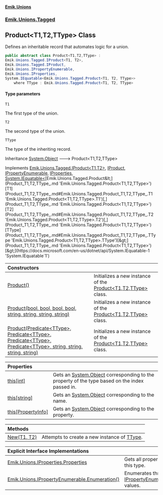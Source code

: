#### [Emik.Unions](index.md 'index')
### [Emik.Unions.Tagged](Emik.Unions.Tagged.md 'Emik.Unions.Tagged')

## Product<T1,T2,TType> Class

Defines an inheritable record that automates logic for a union.

```csharp
public abstract class Product<T1,T2,TType> :
Emik.Unions.Tagged.IProduct<T1, T2>,
Emik.Unions.Tagged.IProduct,
Emik.Unions.IPropertyEnumerable,
Emik.Unions.IProperties,
System.IEquatable<Emik.Unions.Tagged.Product<T1, T2, TType>>
    where TType : Emik.Unions.Tagged.Product<T1, T2, TType>
```
#### Type parameters

<a name='Emik.Unions.Tagged.Product_T1,T2,TType_.T1'></a>

`T1`

The first type of the union.

<a name='Emik.Unions.Tagged.Product_T1,T2,TType_.T2'></a>

`T2`

The second type of the union.

<a name='Emik.Unions.Tagged.Product_T1,T2,TType_.TType'></a>

`TType`

The type of the inheriting record.

Inheritance [System.Object](https://docs.microsoft.com/en-us/dotnet/api/System.Object 'System.Object') &#129106; Product<T1,T2,TType>

Implements [Emik.Unions.Tagged.IProduct&lt;](IProduct_T1,T2_.md 'Emik.Unions.Tagged.IProduct<T1,T2>')[T1](Product_T1,T2,TType_.md#Emik.Unions.Tagged.Product_T1,T2,TType_.T1 'Emik.Unions.Tagged.Product<T1,T2,TType>.T1')[,](IProduct_T1,T2_.md 'Emik.Unions.Tagged.IProduct<T1,T2>')[T2](Product_T1,T2,TType_.md#Emik.Unions.Tagged.Product_T1,T2,TType_.T2 'Emik.Unions.Tagged.Product<T1,T2,TType>.T2')[&gt;](IProduct_T1,T2_.md 'Emik.Unions.Tagged.IProduct<T1,T2>'), [IProduct](IProduct.md 'Emik.Unions.Tagged.IProduct'), [IPropertyEnumerable](IPropertyEnumerable.md 'Emik.Unions.IPropertyEnumerable'), [IProperties](IProperties.md 'Emik.Unions.IProperties'), [System.IEquatable&lt;](https://docs.microsoft.com/en-us/dotnet/api/System.IEquatable-1 'System.IEquatable`1')[Emik.Unions.Tagged.Product&lt;](Product_T1,T2,TType_.md 'Emik.Unions.Tagged.Product<T1,T2,TType>')[T1](Product_T1,T2,TType_.md#Emik.Unions.Tagged.Product_T1,T2,TType_.T1 'Emik.Unions.Tagged.Product<T1,T2,TType>.T1')[,](Product_T1,T2,TType_.md 'Emik.Unions.Tagged.Product<T1,T2,TType>')[T2](Product_T1,T2,TType_.md#Emik.Unions.Tagged.Product_T1,T2,TType_.T2 'Emik.Unions.Tagged.Product<T1,T2,TType>.T2')[,](Product_T1,T2,TType_.md 'Emik.Unions.Tagged.Product<T1,T2,TType>')[TType](Product_T1,T2,TType_.md#Emik.Unions.Tagged.Product_T1,T2,TType_.TType 'Emik.Unions.Tagged.Product<T1,T2,TType>.TType')[&gt;](Product_T1,T2,TType_.md 'Emik.Unions.Tagged.Product<T1,T2,TType>')[&gt;](https://docs.microsoft.com/en-us/dotnet/api/System.IEquatable-1 'System.IEquatable`1')

| Constructors | |
| :--- | :--- |
| [Product()](Product_T1,T2,TType_.Product().md 'Emik.Unions.Tagged.Product<T1,T2,TType>.Product()') | Initializes a new instance of the [Product&lt;T1,T2,TType&gt;](Product_T1,T2,TType_.md 'Emik.Unions.Tagged.Product<T1,T2,TType>') class. |
| [Product(bool, bool, bool, bool, string, string, string, string)](Product_T1,T2,TType_..ctor.cC0P3JVYhk58TLAJgjSQQg.md 'Emik.Unions.Tagged.Product<T1,T2,TType>.Product(bool, bool, bool, bool, string, string, string, string)') | Initializes a new instance of the [Product&lt;T1,T2,TType&gt;](Product_T1,T2,TType_.md 'Emik.Unions.Tagged.Product<T1,T2,TType>') class. |
| [Product(Predicate&lt;TType&gt;, Predicate&lt;TType&gt;, Predicate&lt;TType&gt;, Predicate&lt;TType&gt;, string, string, string, string)](Product_T1,T2,TType_..ctor.vXPL5d1xymOiICqB86vvEg.md 'Emik.Unions.Tagged.Product<T1,T2,TType>.Product(System.Predicate<TType>, System.Predicate<TType>, System.Predicate<TType>, System.Predicate<TType>, string, string, string, string)') | Initializes a new instance of the [Product&lt;T1,T2,TType&gt;](Product_T1,T2,TType_.md 'Emik.Unions.Tagged.Product<T1,T2,TType>') class. |

| Properties | |
| :--- | :--- |
| [this[int]](Product_T1,T2,TType_.Item.TlaetFwJd07Agzb23ng+Bw.md 'Emik.Unions.Tagged.Product<T1,T2,TType>.this[int]') | Gets an [System.Object](https://docs.microsoft.com/en-us/dotnet/api/System.Object 'System.Object') corresponding to the property of the type based on the index passed in. |
| [this[string]](Product_T1,T2,TType_.Item.fTydjSYSLRXVaUqYOY8VQg.md 'Emik.Unions.Tagged.Product<T1,T2,TType>.this[string]') | Gets an [System.Object](https://docs.microsoft.com/en-us/dotnet/api/System.Object 'System.Object') corresponding to the name. |
| [this[PropertyInfo]](Product_T1,T2,TType_.Item.qnQpLLyr5rbOCBPIydFWZw.md 'Emik.Unions.Tagged.Product<T1,T2,TType>.this[System.Reflection.PropertyInfo]') | Gets an [System.Object](https://docs.microsoft.com/en-us/dotnet/api/System.Object 'System.Object') corresponding to the property. |

| Methods | |
| :--- | :--- |
| [New(T1, T2)](Product_T1,T2,TType_.New.G1E2HQp2VGFjAAPp6iSlNA.md 'Emik.Unions.Tagged.Product<T1,T2,TType>.New(T1, T2)') | Attempts to create a new instance of [TType](Product_T1,T2,TType_.md#Emik.Unions.Tagged.Product_T1,T2,TType_.TType 'Emik.Unions.Tagged.Product<T1,T2,TType>.TType'). |

| Explicit Interface Implementations | |
| :--- | :--- |
| [Emik.Unions.IProperties.Properties](Product_T1,T2,TType_.Emik.Unions.IProperties.Properties.md 'Emik.Unions.Tagged.Product<T1,T2,TType>.Emik.Unions.IProperties.Properties') | Gets all properties of this type. |
| [Emik.Unions.IPropertyEnumerable.Enumeration()](Product_T1,T2,TType_.Emik.Unions.IPropertyEnumerable.Enumeration().md 'Emik.Unions.Tagged.Product<T1,T2,TType>.Emik.Unions.IPropertyEnumerable.Enumeration()') | Enumerates through a [IPropertyEnumerable](IPropertyEnumerable.md 'Emik.Unions.IPropertyEnumerable')'s values. |
